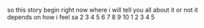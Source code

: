 so this story begin right now where i will tell you all about it or not it depends on how i feel sa
2 3 4 5 6 7 8 9 10
1 2 3 4 5